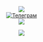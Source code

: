 <div id="header" align="center">
  <img src="https://media.tenor.com/x1QOy0SBJW8AAAAi/toby-fox.gif"/>
</div>
<div id="badges" align="center">
  <a href="https://t.me/loodriver">
    <img src="https://img.shields.io/badge/Telegram-darkred?style=for-the-badge&logo=telegram&logoColor=white" alt="Телеграм"/>
  </a>
</div>
<div id="views" align="center">
      <img src="https://komarev.com/ghpvc/?username=LooDriver&style=flat-square&color=blue"/>
</div>
<p align="center">
  <a href="https://github.com/anuraghazra/github-readme-stats"><img src="https://github-readme-stats.vercel.app/api/top-langs/?&username=LooDriver&langs_count=1&layout=compact&theme=dark&border=hide"/></a>
